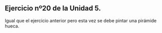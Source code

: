 ## Ejercicio nº20 de la Unidad 5.

Igual que el ejercicio anterior pero esta vez se debe pintar una pirámide hueca.